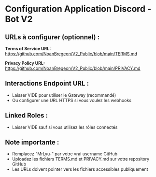 # Configuration Application Discord - Bot V2

## URLs à configurer (optionnel) :

**Terms of Service URL:**
https://github.com/NoanBregeon/V2_Public/blob/main/TERMS.md

**Privacy Policy URL:**
https://github.com/NoanBregeon/V2_Public/blob/main/PRIVACY.md

## Interactions Endpoint URL :
- Laisser VIDE pour utiliser le Gateway (recommandé)
- Ou configurer une URL HTTPS si vous voulez les webhooks

## Linked Roles :
- Laisser VIDE sauf si vous utilisez les rôles connectés

## Note importante :
- Remplacez "MrLyu-" par votre vrai username GitHub
- Uploadez les fichiers TERMS.md et PRIVACY.md sur votre repository GitHub
- Les URLs doivent pointer vers les fichiers accessibles publiquement
